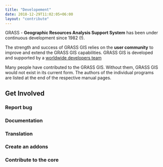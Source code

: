 ```yaml
---
title: "Developement"
date: 2018-12-29T11:02:05+06:00
layout: "contribute"
---
```


GRASS - **Geographic Resources Analysis Support System** has been under continuous development since 1982 (!).

The strength and success of GRASS GIS relies on the **user community** to improve and extend the GRASS GIS capabilities.
GRASS GIS is developed and supported by a [worldwide developers team](https://github.com/OSGeo/grass/blob/master/contributors.csv)

Many people have contributed to the GRASS GIS. Without them, GRASS GIS would not exist in its current form.
The authors of the individual programs are listed at the end of the respective manual pages.

## Get Involved

### Report bug

### Documentation

### Translation

### Create an addons

### Contribute to the core
